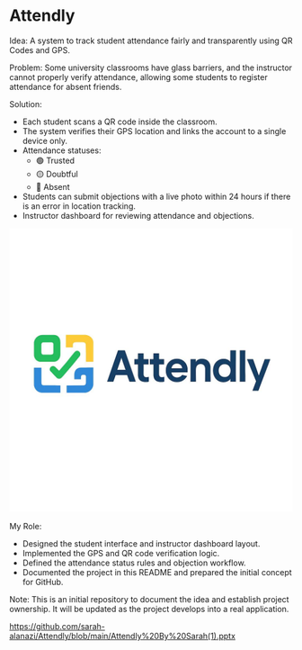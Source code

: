# Attendly

Idea: A system to track student attendance fairly and transparently using QR Codes and GPS.

Problem: Some university classrooms have glass barriers, and the instructor cannot properly verify attendance, allowing some students to register attendance for absent friends.

Solution:  
- Each student scans a QR code inside the classroom.  
- The system verifies their GPS location and links the account to a single device only.  
- Attendance statuses: 
  - 🟢 Trusted  
  - 🟡 Doubtful  
  - 🔴 Absent  
- Students can submit objections with a live photo within 24 hours if there is an error in location tracking.  
- Instructor dashboard for reviewing attendance and objections.

![Attendly Screenshot](https://github.com/sarah-alanazi/Attendly/blob/cc28a9c3371c241d3bcf0f50d06474ad03c41021/pic.jpg)

My Role:  
- Designed the student interface and instructor dashboard layout.  
- Implemented the GPS and QR code verification logic.  
- Defined the attendance status rules and objection workflow.  
- Documented the project in this README and prepared the initial concept for GitHub.

Note: This is an initial repository to document the idea and establish project ownership. It will be updated as the project develops into a real application.

https://github.com/sarah-alanazi/Attendly/blob/main/Attendly%20By%20Sarah(1).pptx
